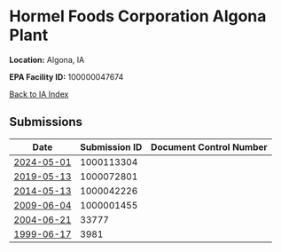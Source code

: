 # Hormel Foods Corporation Algona Plant

**Location:** Algona, IA

**EPA Facility ID:** 100000047674

[Back to IA Index](../../index.md)

## Submissions

| Date | Submission ID | Document Control Number |
|------|--------------|-------------------------|
| [2024-05-01](submissions/1000113304.md) | 1000113304 |  |
| [2019-05-13](submissions/1000072801.md) | 1000072801 |  |
| [2014-05-13](submissions/1000042226.md) | 1000042226 |  |
| [2009-06-04](submissions/1000001455.md) | 1000001455 |  |
| [2004-06-21](submissions/33777.md) | 33777 |  |
| [1999-06-17](submissions/3981.md) | 3981 |  |
